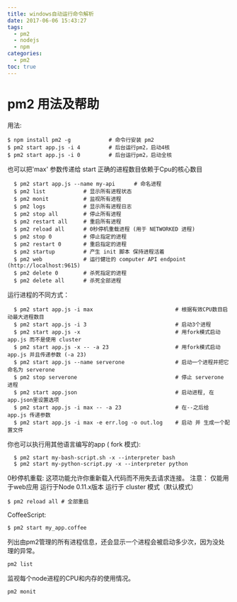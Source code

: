 ```yaml
---
title: windows自动运行命令解析
date: 2017-06-06 15:43:27
tags:
  - pm2
  - nodejs
  - npm
categories:
  - pm2
toc: true
---
```


# 	pm2 用法及帮助

用法:

    $ npm install pm2 -g            # 命令行安装 pm2
    $ pm2 start app.js -i 4         # 后台运行pm2，启动4核
    $ pm2 start app.js -i 0         # 后台运行pm2，启动全核

也可以把'max' 参数传递给 start
正确的进程数目依赖于Cpu的核心数目

      $ pm2 start app.js --name my-api      # 命名进程
      $ pm2 list            # 显示所有进程状态
      $ pm2 monit           # 监视所有进程
      $ pm2 logs            # 显示所有进程日志
      $ pm2 stop all        # 停止所有进程
      $ pm2 restart all     # 重启所有进程
      $ pm2 reload all      # 0秒停机重载进程 (用于 NETWORKED 进程)
      $ pm2 stop 0          # 停止指定的进程
      $ pm2 restart 0       # 重启指定的进程
      $ pm2 startup         # 产生 init 脚本 保持进程活着
      $ pm2 web             # 运行健壮的 computer API endpoint (http://localhost:9615)
      $ pm2 delete 0        # 杀死指定的进程
      $ pm2 delete all      # 杀死全部进程

运行进程的不同方式：

      $ pm2 start app.js -i max                          # 根据有效CPU数目启动最大进程数目
      $ pm2 start app.js -i 3                            # 启动3个进程
      $ pm2 start app.js -x                              # 用fork模式启动 app.js 而不是使用 cluster
      $ pm2 start app.js -x -- -a 23                     # 用fork模式启动 app.js 并且传递参数 (-a 23)
      $ pm2 start app.js --name serverone                # 启动一个进程并把它命名为 serverone
      $ pm2 stop serverone                               # 停止 serverone 进程
      $ pm2 start app.json                               # 启动进程, 在 app.json里设置选项
      $ pm2 start app.js -i max -- -a 23                 # 在--之后给 app.js 传递参数
      $ pm2 start app.js -i max -e err.log -o out.log    # 启动 并 生成一个配置文件
你也可以执行用其他语言编写的app ( fork 模式):

      $ pm2 start my-bash-script.sh -x --interpreter bash
      $ pm2 start my-python-script.py -x --interpreter python

0秒停机重载:
这项功能允许你重新载入代码而不用失去请求连接。
注意：
仅能用于web应用
运行于Node 0.11.x版本
运行于 cluster 模式（默认模式）

    $ pm2 reload all # 全部重启

CoffeeScript:

    $ pm2 start my_app.coffee

列出由pm2管理的所有进程信息，还会显示一个进程会被启动多少次，因为没处理的异常。

    pm2 list

监视每个node进程的CPU和内存的使用情况。

    pm2 monit
